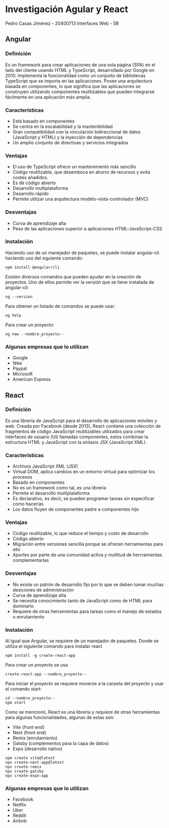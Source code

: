 # Investigación Agular y React
Pedro Casas Jiménez - 20400713
Interfaces Web - 5B

## Angular

### Definición

Es un framework para crear aplicaciones de una sola página (SPA) en el lado del cliente usando HTML y TypeScript, desarrollado por Google en 2010. Implementa la funcionalidad como un conjunto de bibliotecas TypeScript que se importa en las aplicaciones.
Posee una arquitectura basada en componentes, lo que significa que las aplicaciones se construyen utilizando componentes reutilizables que pueden integrarse fácilmente en una aplicación más amplia.

### Características
- Está basado en componentes
- Se centra en la escalabilidad y la mantenibilidad
- Gran compatibilidad con la vinculación bidireccional de datos (JavaScript y HTML) y la inyección de dependencias
- Un amplio conjunto de directivas y servicios integrados

### Ventajas
- El uso de TypeScript ofrece un mantenimiento más sencillo
- Código reutilizable, que desemboca en ahorro de recursos y evita costes añadidos.
- Es de código abierto
- Desarrollo multiplataforma
- Desarrollo rápido
- Permite utilizar una arquitectura modelo-vista-controlador (MVC)

### Desventajas
- Curva de aprendizaje alta
- Peso de las aplicaciones superior a aplicaciones HTML-JavaScript-CSS

### Instalación

Haciendo uso de un manejador de paquetes, se puede instalar angular-cli haciendo uso del siguiente comando:
```
npm install @angular/cli
```

Existen diversos comandos que pueden ayudar en la creación de proyectos. Uno de ellos permite ver la versión que se tiene instalada de angular-cli:
```
ng --version
```

Para obtener un listado de comandos se puede usar:
```
ng help
```

Para crear un proyecto:
```
ng new --nombre_proyecto--
```

### Algunas empresas que lo utilizan
- Google
- Nike
- Paypal
- Microsoft
- American Express

## React

### Definición

Es una librería de JavaScript para el desarrollo de aplicaciones móviles y web. Creada por Facebook (desde 2013), React contiene una colección de fragmentos de código JavaScript reutilizables utilizados para crear interfaces de usuario (UI) llamadas componentes, estos combinan la estructura HTML y JavaScript con la sintaxis JSX (JavaScript XML).

### Características

- Archivos JavaScript XML (JSX)
- Virtual DOM, aplica cambios en un entorno virtual para optimizar los procesos
- Basado en componentes
- No es un framework como tal, es una librería
- Permite el desarrollo multiplataforma
- Es declarativo, es decir, se pueden programar tareas sin especificar cómo hacerlas
- Los datos fluyen de componentes padre a componentes hijo

### Ventajas

- Código reutilizable, lo que reduce el tiempo y costo de desarrollo
- Código abierto
- Migración entre versiones sencilla porque se ofrecen herramientas para ello
- Aportes por parte de una comunidad activa y multitud de herrramientas complementarias

### Desventajas

- No existe un patrón de desarrollo fijo por lo que se deben tomar muchas desiciones de administración
- Curva de aprendizaje alta
- Se necesita conocimiento tanto de JavaScript como de HTML para dominarlo
- Requiere de otras herramientas para tareas como el manejo de estados o enrutamiento

### Instalación

Al igual que Angular, se requiere de un  manejador de paquetes. Donde se  utiliza el siguiente comando para instalar react
```
npm install -g create-react-app
```

Para crear un proyecto se usa
```
create-react-app --nombre_proyecto--
```

Para iniciar el proyecto se requiere moverse a la carpeta del proyecto y usar el comando start:
```
cd --nombre_proyecto--
npm start
```

Como se mencionó, React es una librería y requiere de otras herramientas para algunas funcionalidades, algunas de estas son:
- Vite (front end)
- Next (front end)
- Remix (enrutamiento)
- Gatsby (complementos para la capa de datos)
- Expo (desarrollo nativo)

```
npm create vite@latest
npx create-next-app@latest
npx create-remix
npx create-gatsby
npx create-expo-app
```

### Algunas empresas que lo utilizan
- Facebook
- Netflix
- Uber
- Reddit
- Airbnb